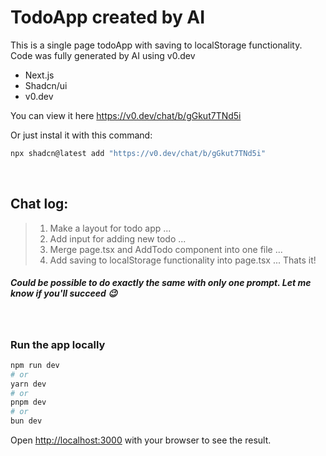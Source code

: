 # TodoApp created by AI

This is a single page todoApp with saving to localStorage functionality.
Code was fully generated by AI using v0.dev

- Next.js
- Shadcn/ui
- v0.dev

You can view it here https://v0.dev/chat/b/gGkut7TNd5i

Or just instal it with this command:

```bash
npx shadcn@latest add "https://v0.dev/chat/b/gGkut7TNd5i"
```

<br>

## Chat log:

> 1. Make a layout for todo app
>    ...
> 2. Add input for adding new todo
>    ...
> 3. Merge page.tsx and AddTodo component into one file
>    ...
> 4. Add saving to localStorage functionality into page.tsx
>    ...
>    Thats it!

##### Could be possible to do exactly the same with only one prompt. Let me know if you'll succeed :wink:

<br>

### Run the app locally

```bash
npm run dev
# or
yarn dev
# or
pnpm dev
# or
bun dev
```

Open [http://localhost:3000](http://localhost:3000) with your browser to see the result.
